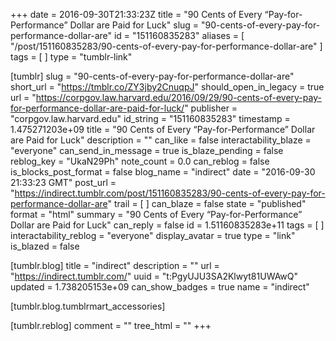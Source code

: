 +++
date = 2016-09-30T21:33:23Z
title = "90 Cents of Every “Pay-for-Performance” Dollar are Paid for Luck"
slug = "90-cents-of-every-pay-for-performance-dollar-are"
id = "151160835283"
aliases = [ "/post/151160835283/90-cents-of-every-pay-for-performance-dollar-are" ]
tags = [ ]
type = "tumblr-link"

[tumblr]
slug = "90-cents-of-every-pay-for-performance-dollar-are"
short_url = "https://tmblr.co/ZY3jby2CnuqpJ"
should_open_in_legacy = true
url = "https://corpgov.law.harvard.edu/2016/09/29/90-cents-of-every-pay-for-performance-dollar-are-paid-for-luck/"
publisher = "corpgov.law.harvard.edu"
id_string = "151160835283"
timestamp = 1.475271203e+09
title = "90 Cents of Every “Pay-for-Performance” Dollar are Paid for Luck"
description = ""
can_like = false
interactability_blaze = "everyone"
can_send_in_message = true
is_blaze_pending = false
reblog_key = "UkaN29Ph"
note_count = 0.0
can_reblog = false
is_blocks_post_format = false
blog_name = "indirect"
date = "2016-09-30 21:33:23 GMT"
post_url = "https://indirect.tumblr.com/post/151160835283/90-cents-of-every-pay-for-performance-dollar-are"
trail = [ ]
can_blaze = false
state = "published"
format = "html"
summary = "90 Cents of Every “Pay-for-Performance” Dollar are Paid for Luck"
can_reply = false
id = 1.51160835283e+11
tags = [ ]
interactability_reblog = "everyone"
display_avatar = true
type = "link"
is_blazed = false

[tumblr.blog]
title = "indirect"
description = ""
url = "https://indirect.tumblr.com/"
uuid = "t:PgyUJU3SA2Klwyt81UWAwQ"
updated = 1.738205153e+09
can_show_badges = true
name = "indirect"

[tumblr.blog.tumblrmart_accessories]

[tumblr.reblog]
comment = ""
tree_html = ""
+++
